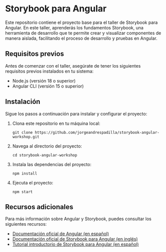 # Storybook para Angular

Este repositorio contiene el proyecto base para el taller de Storybook para Angular. En este taller, aprenderás los fundamentos Storybook, una herramienta de desarrollo que te permite crear y visualizar componentes de manera aislada, facilitando el proceso de desarrollo y pruebas en Angular.

## Requisitos previos

Antes de comenzar con el taller, asegúrate de tener los siguientes requisitos previos instalados en tu sistema:

- Node.js (versión 18 o superior)
- Angular CLI (versión 15 o superior)

## Instalación

Sigue los pasos a continuación para instalar y configurar el proyecto:

1. Clona este repositorio en tu máquina local:

   ```
   git clone https://github.com/jorgeandrespadilla/storybook-angular-workshop.git
   ```

2. Navega al directorio del proyecto:

   ```
   cd storybook-angular-workshop
   ```

3. Instala las dependencias del proyecto:

   ```
   npm install
   ```

4. Ejecuta el proyecto:

   ```
   npm start
   ```

## Recursos adicionales

Para más información sobre Angular y Storybook, puedes consultar los siguientes recursos:

- [Documentación oficial de Angular (en español)](https://docs.angular.lat/)
- [Documentación oficial de Storybook para Angular (en inglés)](https://storybook.js.org/docs/angular/)
- [Tutorial introductorio de Storybook para Angular (en español)](https://storybook.js.org/tutorials/intro-to-storybook/angular/es/get-started/)
